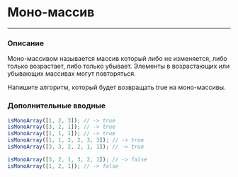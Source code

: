 # Моно-массив

---

### Описание

Моно-массивом называется массив который либо не изменяется,
либо только возрастает, либо только убывает.
Элементы в возрастающих или убывающих массивах могут повторяться.

Напишите алгоритм, который будет возвращать true на моно-массивы.

### Дополнительные вводные

```javascript
isMonoArray([1, 2, 3]); // -> true
isMonoArray([3, 2, 1]); // -> true
isMonoArray([1, 1, 1]); // -> true
isMonoArray([1, 1, 2, 2, 3, 3]); // -> true
isMonoArray([3, 3, 2, 2, 1, 1]); // -> true

isMonoArray([3, 2, 1, 3, 2, 1]); // -> false
isMonoArray([1, 2, 1]); // -> false
```
